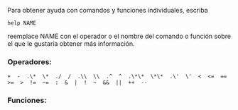 Para obtener ayuda con comandos y funciones individuales, escriba

`help NAME`

reemplace NAME con el operador o el nombre del comando o función sobre el que le gustaría obtener más información.

### Operadores:

`+  -  .\*  \*  ./  /  .\\  \\  .^  ^  .\*\*  \*\*  .\'  \'  <  <=  ==  >=  >  !=  ~=  :  &  |  !  ~  &&  ||  ++  --`

### Funciones:

